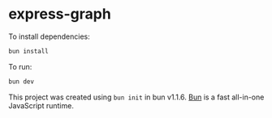 # express-graph

To install dependencies:

```bash
bun install
```

To run:

```bash
bun dev
```

This project was created using `bun init` in bun v1.1.6. [Bun](https://bun.sh) is a fast all-in-one JavaScript runtime.
